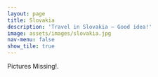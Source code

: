 ```yaml
---
layout: page
title: Slovakia
description: 'Travel in Slovakia – Good idea!'
image: assets/images/slovakia.jpg
nav-menu: false
show_tile: true
---
```


Pictures Missing!.
